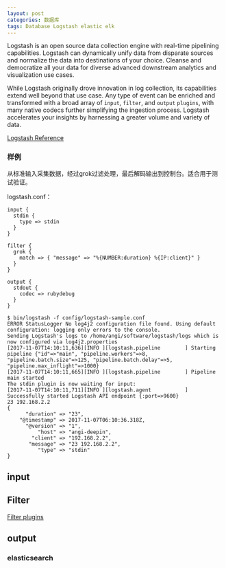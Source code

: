 ```yaml
---
layout: post
categories: 数据库
tags: Database Logstash elastic elk 
---
```


Logstash is an open source data collection engine with real-time pipelining capabilities. Logstash can dynamically unify data from disparate sources and normalize the data into destinations of your choice. Cleanse and democratize all your data for diverse advanced downstream analytics and visualization use cases.

While Logstash originally drove innovation in log collection, its capabilities extend well beyond that use case. Any type of event can be enriched and transformed with a broad array of `input`, `filter`, and `output` `plugins`, with many native codecs further simplifying the ingestion process. Logstash accelerates your insights by harnessing a greater volume and variety of data.

[Logstash Reference](https://www.elastic.co/guide/en/logstash/current/index.html)



### 样例

从标准输入采集数据，经过grok过滤处理，最后解码输出到控制台。适合用于测试验证。

logstash.conf：

```
input {
  stdin {
    type => stdin
  }
}

filter {
  grok {
    match => { "message" => "%{NUMBER:duration} %{IP:client}" }
  }
}

output {
  stdout {
    codec => rubydebug
  }
}
```



```shell
$ bin/logstash -f config/logstash-sample.conf 
ERROR StatusLogger No log4j2 configuration file found. Using default configuration: logging only errors to the console.
Sending Logstash's logs to /home/angi/software/logstash/logs which is now configured via log4j2.properties
[2017-11-07T14:10:11,636][INFO ][logstash.pipeline        ] Starting pipeline {"id"=>"main", "pipeline.workers"=>8, "pipeline.batch.size"=>125, "pipeline.batch.delay"=>5, "pipeline.max_inflight"=>1000}
[2017-11-07T14:10:11,665][INFO ][logstash.pipeline        ] Pipeline main started
The stdin plugin is now waiting for input:
[2017-11-07T14:10:11,711][INFO ][logstash.agent           ] Successfully started Logstash API endpoint {:port=>9600}
23 192.168.2.2
{
      "duration" => "23",
    "@timestamp" => 2017-11-07T06:10:36.318Z,
      "@version" => "1",
          "host" => "angi-deepin",
        "client" => "192.168.2.2",
       "message" => "23 192.168.2.2",
          "type" => "stdin"
}
```

## input

## Filter

[Filter plugins](https://www.elastic.co/guide/en/logstash/current/filter-plugins.html)

## output

### elasticsearch